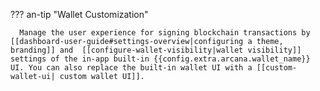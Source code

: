 ??? an-tip "Wallet Customization"

      Manage the user experience for signing blockchain transactions by [[dashboard-user-guide#settings-overview|configuring a theme, branding]] and  [[configure-wallet-visibility|wallet visibility]] settings of the in-app built-in {{config.extra.arcana.wallet_name}} UI. You can also replace the built-in wallet UI with a [[custom-wallet-ui| custom wallet UI]].